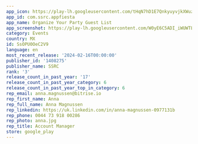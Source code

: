 ```yaml
---
app_icon: https://play-lh.googleusercontent.com/tHqN7hD1E7QnkyuyvjkXWuz5FV7Zk9Hg5xDFn6DGpPvtpp0XHPtkzPjEjFt0DU4WRFI
app_id: com.ssrc.appfiesta
app_name: Organize Your Party Guest List
app_screenshot: https://play-lh.googleusercontent.com/W0yE6C5ADI_iWUWTL29Ka7Hznw_QpbsMSXc77FuSGjJ_LOlzelpFlCQQk8DN_YNQzA0
category: Events
country: MX
id: SsOPU0OeC2V9
language: en
most_recent_release: '2024-02-16T00:00:00'
publisher_id: '1408275'
publisher_name: SSRC
rank: '3'
release_count_in_past_year: '17'
release_count_in_past_year_category: 6
release_count_in_past_year_top_in_category: 6
rep_email: anna.magnussen@bitrise.io
rep_first_name: Anna
rep_full_name: Anna Magnussen
rep_linkedin: https://uk.linkedin.com/in/anna-magnussen-0977131b
rep_phone: 0044 73 918 00286
rep_photo: anna.jpg
rep_title: Account Manager
store: google_play
---
```

